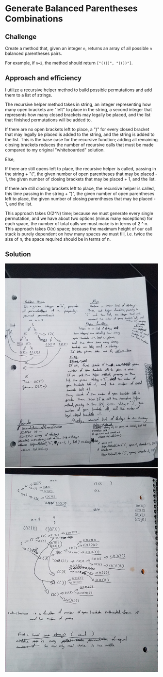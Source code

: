 # Generate Balanced Parentheses Combinations

## Challenge
Create a method that, given an integer `n`, returns an array of all possible `n` balanced parentheses pairs. 

For example, if `n=2`, the method should return `["()()", "(())"]`.

## Approach and efficiency
I utilize a recursive helper method to build possible permutations and add them to a list of strings.

The recursive helper method takes in string, an integer representing how many open brackets are "left" to place in the string, a second integer that represents how many closed brackets may legally be placed, and the list that finished permutations will be added to.

If there are no open brackets left to place, a ")" for every closed bracket that may legally be placed is added to the string, and the string is added to the list. This is the base case for the recursive function; adding all remaining closing brackets reduces the number of recursive calls that must be made compared to my original "whiteboarded" solution.

Else,

 If there are still opens left to place, the recursive helper is called, passing in the string + "(", the given number of open parentheses that may be placed - 1, the given number of closing brackets that may be placed + 1, and the list.
      
 If there are still closing brackets left to place, the recursive helper is called, this time passing in the string + ")", the given number of open parentheses left to place, the given number of closing parentheses that may be placed - 1, and the list.
     


This approach takes O(2^N) time; because we must generate every single permutation, and we have about two options (minus many exceptions) for each space, the number of total calls we must make is in terms of 2 ^ n.
This approach takes O(n) space; because the maximum height of our call stack is purely dependent on how many spaces we must fill, i.e. twice the size of n, the space required should be in terms of n. 

## Solution
![Whiteboard solution for balanced parentheses permutations](https://github.com/RickFlinn/data-structures-and-algorithms/blob/master/assets/ParensPermutations.jpg)
![Extra whiteboarded content associated with parentheses permutations solution](https://github.com/RickFlinn/data-structures-and-algorithms/blob/master/assets/ParensPermutations2.jpg)
